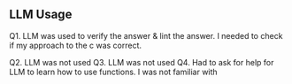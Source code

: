 ## LLM Usage

Q1. LLM was used to verify the answer & lint the answer. I needed to check if my approach to the c was correct. 

Q2. LLM was not used
Q3. LLM was not used
Q4. Had to ask for help for LLM to learn how to use functions. I was not familiar with 